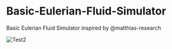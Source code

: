 # Basic-Eulerian-Fluid-Simulator
Basic Eulerian Fluid Simulator inspired by @matthias-research


![Test2](https://github.com/axelrefalo/Basic-Eulerian-Fluid-Simulator/assets/70454488/93a23f29-0c42-4b48-bfae-a2b3c4517dd3)
